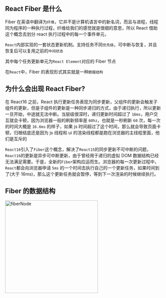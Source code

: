 ## React Fiber 是什么

Fiber 在英语中翻译为`纤维`，它并不是计算机语言中的新名词，而且与进程，线程同为程序的一种执行过程，纤维给我们的感觉就是很细的意思，所以 React 借助这个概念去划分 react 执行过程中的每一个事件单元，

`React`内部实现的一套状态更新机制。支持任务不同`优先级`，可中断与恢复，并且恢复后可以复用之前的`中间状态`

其中每个任务更新单元为`React Element`对应的 Fiber 节点

在`React`中，Fiber 的表现形式其实就是一种`数据结构`

## 为什么会出现 React Fiber?

在 React16 之前，React 执行更新任务表现为同步更新，父组件的更新会触发子组件的更新，但是子组件的更新是一种同步递归的方式，由于递归执行，所以更新一旦开始，中途就无法中断。当层级很深时，递归更新时间超过了 `16ms`，用户交互就会卡顿，因为浏览器一般的刷新频率是 `60hz`，也就是一秒刷新 `60` 次，每一次的时间大概是 `16.6ms` 的样子，如果 js 时间超过了这个时间，那么就会导致页面卡顿，归根结底还是因为 js 线程和 ui 的渲染线程都是跑在浏览器的主线程里面，他们是互斥的

`React16`引入了`Fiber`这个概念，解决了`React15`的同步更新不可中断的问题，`React16`的更新是异步可中断更新，由于曾经用于递归的虚拟 DOM 数据结构已经无法满足需要。于是，全新的`Fiber`架构应运而生。浏览器的每一次更新过程中，`React`都会向浏览器申请 `5ms` 的一个时间去执行自己的一个更新任务，如果时间到了(大于 16ms)，那么这个更新任务就会暂停，等到下一次渲染的时候继续执行。

## Fiber 的数据结构

<img src='@assets/fiberNode.png' alt="fiberNode"  height="300" />
